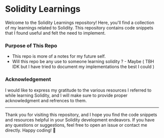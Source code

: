 # Solidity Learnings

Welcome to the Solidity Learnings repository! Here, you'll find a collection of my learnings related to Solidity. This repository contains code snippets that I found useful and felt the need to implement.

### Purpose of This Repo

- This repo is more of a notes for my future self.
- Will this repo be any use to someone learning solidity ? - Maybe ( TBH IDK but I have tried to document my implementations the best I could )

### Acknowledgement

I would like to express my gratitude to the various resources I referred to while learning Solidity, and I will make sure to provide proper acknowledgment and refrences to them.

---

Thank you for visiting this repository, and I hope you find the code snippets and resources helpful in your Solidity development endeavors. If you have any questions or suggestions, feel free to open an issue or contact me directly. Happy coding! :rocket:
